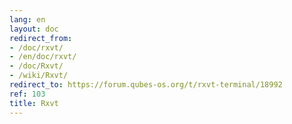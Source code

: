 ```yaml
---
lang: en
layout: doc
redirect_from:
- /doc/rxvt/
- /en/doc/rxvt/
- /doc/Rxvt/
- /wiki/Rxvt/
redirect_to: https://forum.qubes-os.org/t/rxvt-terminal/18992
ref: 103
title: Rxvt
---
```

